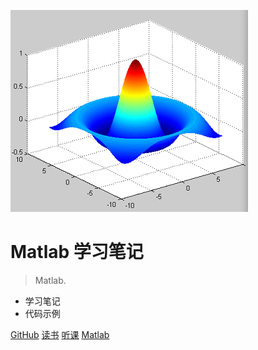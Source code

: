 ![logo](media/pic.jpg)

# Matlab 学习笔记

> Matlab.

* 学习笔记
* 代码示例


[GitHub](https://github.com/guofei9987/guofei9987.github.io)
[读书](http://www.guofei.site/reading/)
[听课](http://www.guofei.site/course/)
[Matlab](/homepage)
